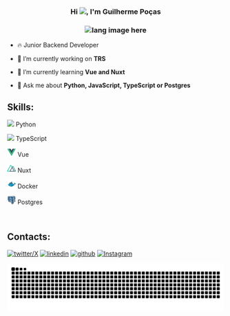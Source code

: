 <h3 align="center">Hi <img src="https://raw.githubusercontent.com/kaueMarques/kaueMarques/master/hi.gif" height="20px">, I'm Guilherme Poças</h3>
<h3 align="center"><img width="30%" src="https://github.com/alansmathew/alansmathew/raw/master/lang.gif" alt="lang image here" /></h3>

 
- 🔥 Junior Backend Developer
  
- 🚚 I’m currently working on **TRS** 

- 🔭 I’m currently learning **Vue and Nuxt**

- 💬 Ask me about **Python, JavaScript, TypeScript or Postgres**


## Skills:
  <img width="20" src="https://external-content.duckduckgo.com/iu/?u=https%3A%2F%2Flogos-download.com%2Fwp-content%2Fuploads%2F2016%2F10%2FPython_logo_icon.png&f=1&nofb=1" /> Python

  <img width="20" src="https://external-content.duckduckgo.com/iu/?u=https%3A%2F%2Fupload.wikimedia.org%2Fwikipedia%2Fcommons%2Fthumb%2F4%2F4c%2FTypescript_logo_2020.svg%2F512px-Typescript_logo_2020.svg.png&f=1&nofb=1" /> TypeScript

  <img width="20" src="https://github.com/devicons/devicon/blob/master/icons/vuejs/vuejs-original.svg" /> Vue

  <img width="20" src="https://github.com/devicons/devicon/blob/master/icons/nuxtjs/nuxtjs-original.svg" /> Nuxt

  <img width="20" src="https://github.com/devicons/devicon/blob/master/icons/docker/docker-original.svg" /> Docker

  <img width="20" src="https://github.com/devicons/devicon/blob/master/icons/postgresql/postgresql-original.svg" /> Postgres

<br>

## Contacts:

[![twitter/X](https://img.shields.io/badge/Twitter-000000?style=for-the-badge&logo=X&logoColor=white)](https://twitter.com/gpocas_3301)
[![linkedin](https://img.shields.io/badge/LinkedIn-0077B5?style=for-the-badge&logo=linkedin&logoColor=white)](https://www.linkedin.com/in/guilherme-po%C3%A7as-0226a4266/)
[![github](https://img.shields.io/badge/GitHub-100000?style=for-the-badge&logo=github&logoColor=white)](https://github.com/Gpocas)
[![Instagram](https://img.shields.io/badge/-Instagram-%23E4405F?style=for-the-badge&logo=instagram&logoColor=white)](https://www.instagram.com/pocaas_3301/)



<picture>
  <source media="(prefers-color-scheme: dark)" srcset="https://raw.githubusercontent.com/gpocas/gpocas/output/github-contribution-grid-snake-dark.svg">
  <source media="(prefers-color-scheme: light)" srcset="https://raw.githubusercontent.com/gpocas/gpocas/output/github-contribution-grid-snake.svg">
  <img alt="github contribution grid snake animation" src="https://raw.githubusercontent.com/gpocas/gpocas/output/github-contribution-grid-snake.svg">
</picture>

